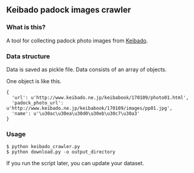 ## Keibado padock images crawler

### What is this?

A tool for collecting padock photo images from [Keibado](http://www.keibado.ne.jp/).

### Data structure

Data is saved as pickle file.
Data consists of an array of objects. 

One object is like this.

```
{
  'url': u'http://www.keibado.ne.jp/keibabook/170109/photo01.html', 
  'padock_photo_url': u'http://www.keibado.ne.jp/keibabook/170109/images/pp01.jpg', 
  'name': u'\u30ac\u30ea\u30d0\u30eb\u30c7\u30a3'
}
```

### Usage

```
$ python keibado_crawler.py
$ python download.py -o output_directory
```

If you run the script later, you can update your dataset.

